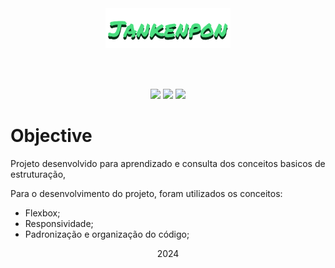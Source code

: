 <div align="center">
  <div>
    <img src="img/jankenpon-logo.png">
  </div>

  <br><br>

  <div>
    <img src="https://img.shields.io/badge/HTML5-059669?style=for-the-badge&logo=html5&logoColor=052e16"/>
    <img src="https://img.shields.io/badge/CSS3-059669?style=for-the-badge&logo=css3&logoColor=052e16"/>
    <img src="https://img.shields.io/badge/JavaScript-059669?style=for-the-badge&logo=javascript&logoColor=052e16"/>
  </div>
</div>

# Objective

Projeto desenvolvido para aprendizado e consulta dos conceitos basicos de estruturação, 

Para o desenvolvimento do projeto, foram utilizados os conceitos: 
- Flexbox;
- Responsividade;
- Padronização e organização do código;

<div align="center">
    <span>2024</span>
</div>